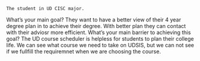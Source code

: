 
    The student in UD CISC major.
What’s your main goal?
    They want to have a better view of their 4 year degree plan in to achieve their degree. With better plan they can contact with their adviosr more efficient.
What’s your main barrier to achieving this goal?
    The UD course scheduler is helpless for students to plan their college life. We can see what course we need to take on UDSIS, but we can not see if we fullfill the requiremnet when we are choosing the course.
